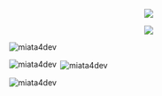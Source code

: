 
<p align="center">
    <a href="https://github.com/Miata4DEV">
    <a href="https://github.com/Miata4DEV">
  <img src="https://cdn.discordapp.com/attachments/1019298683323437096/1022231559153131620/Nowy_projekt_4.png"/>
    </a>
</p>

</p>

<p align="center">
  <a href="https://github.com/Miata4DEV">
  <a href="https://github.com/Miata4DEV">
  <img src="https://cdn.discordapp.com/attachments/1019298683323437096/1022233023615348746/7RMTXCi_3.png"/>
  </a>
</p>
<p align="left"> <img src="https://komarev.com/ghpvc/?username=miata4dev&label=Profile%20views&color=0e75b6&style=flat" alt="miata4dev" /> </p>



<p><img align="left" src="https://github-readme-stats.vercel.app/api/top-langs?username=miata4dev&show_icons=true&locale=en&layout=compact" alt="miata4dev" /></p>

<p>&nbsp;<img align="center" src="https://github-readme-stats.vercel.app/api?username=miata4dev&show_icons=true&locale=en" alt="miata4dev" /></p>

<p><img align="center" src="https://github-readme-streak-stats.herokuapp.com/?user=miata4dev&" alt="miata4dev" /></p>

